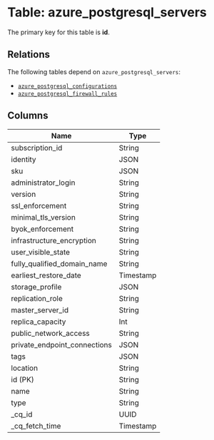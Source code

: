 # Table: azure_postgresql_servers


The primary key for this table is **id**.

## Relations
The following tables depend on `azure_postgresql_servers`:
  - [`azure_postgresql_configurations`](azure_postgresql_configurations.md)
  - [`azure_postgresql_firewall_rules`](azure_postgresql_firewall_rules.md)

## Columns
| Name          | Type          |
| ------------- | ------------- |
|subscription_id|String|
|identity|JSON|
|sku|JSON|
|administrator_login|String|
|version|String|
|ssl_enforcement|String|
|minimal_tls_version|String|
|byok_enforcement|String|
|infrastructure_encryption|String|
|user_visible_state|String|
|fully_qualified_domain_name|String|
|earliest_restore_date|Timestamp|
|storage_profile|JSON|
|replication_role|String|
|master_server_id|String|
|replica_capacity|Int|
|public_network_access|String|
|private_endpoint_connections|JSON|
|tags|JSON|
|location|String|
|id (PK)|String|
|name|String|
|type|String|
|_cq_id|UUID|
|_cq_fetch_time|Timestamp|